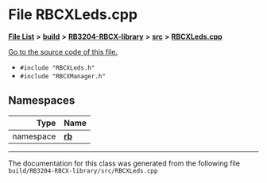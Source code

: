 
# File RBCXLeds.cpp


[**File List**](files.md) **>** [**build**](dir_4fef79e7177ba769987a8da36c892c5f.md) **>** [**RB3204-RBCX-library**](dir_6e2f6bf38ad600996f360c484704d30b.md) **>** [**src**](dir_2fb57cfb6554052417264f60890e0af6.md) **>** [**RBCXLeds.cpp**](_r_b_c_x_leds_8cpp.md)

[Go to the source code of this file.](_r_b_c_x_leds_8cpp_source.md)



* `#include "RBCXLeds.h"`
* `#include "RBCXManager.h"`









## Namespaces

| Type | Name |
| ---: | :--- |
| namespace | [**rb**](namespacerb.md) <br> |















------------------------------
The documentation for this class was generated from the following file `build/RB3204-RBCX-library/src/RBCXLeds.cpp`